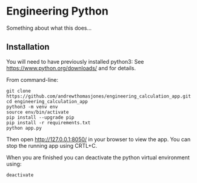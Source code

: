 # Engineering Python
Something about what this does...
## Installation
You will need to have previously installed python3:
See https://www.python.org/downloads/ and for details.

From command-line:
```
git clone https://github.com/andrewthomasjones/engineering_calculation_app.git
cd engineering_calculation_app
python3 -m venv env
source env/bin/activate
pip install --upgrade pip
pip install -r requirements.txt
python app.py
```
Then open http://127.0.0.1:8050/ in your browser to view the app.
You can stop the running app using CRTL+C.

When you are finished you can deactivate the python virtual environment using:
```
deactivate
```
